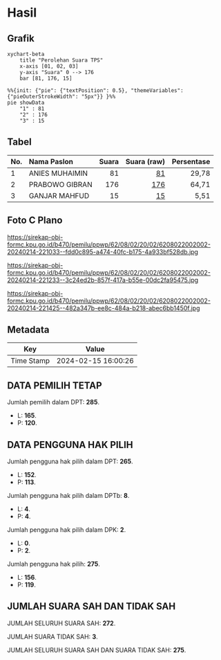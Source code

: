# Hasil

## Grafik

```mermaid
xychart-beta
    title "Perolehan Suara TPS"
    x-axis [01, 02, 03]
    y-axis "Suara" 0 --> 176
    bar [81, 176, 15]
```

```mermaid
%%{init: {"pie": {"textPosition": 0.5}, "themeVariables": {"pieOuterStrokeWidth": "5px"}} }%%
pie showData
    "1" : 81
    "2" : 176
    "3" : 15
```

## Tabel

| No. | Nama Paslon    | Suara | Suara (raw) | Persentase |
|:--- |:-------------- | -----:| -----------:| ----------:|
| 1   | ANIES MUHAIMIN | 81    | [81][p-1]   | 29,78      |
| 2   | PRABOWO GIBRAN | 176   | [176][p-2]  | 64,71      |
| 3   | GANJAR MAHFUD  | 15    | [15][p-3]   | 5,51       |


[p-1]: https://github.com/gigit-pemilu/pemilu-2024-62-kalimantan-tengah/blob/main/pilpres/hitung-suara/sub/62-kalimantan-tengah/sub/08-sukamara/sub/02-jelai/sub/2002-pulau-nibung/sub/002-tps/sub/paslon-1.txt
[p-2]: https://github.com/gigit-pemilu/pemilu-2024-62-kalimantan-tengah/blob/main/pilpres/hitung-suara/sub/62-kalimantan-tengah/sub/08-sukamara/sub/02-jelai/sub/2002-pulau-nibung/sub/002-tps/sub/paslon-2.txt
[p-3]: https://github.com/gigit-pemilu/pemilu-2024-62-kalimantan-tengah/blob/main/pilpres/hitung-suara/sub/62-kalimantan-tengah/sub/08-sukamara/sub/02-jelai/sub/2002-pulau-nibung/sub/002-tps/sub/paslon-3.txt

## Foto C Plano

https://sirekap-obj-formc.kpu.go.id/b470/pemilu/ppwp/62/08/02/20/02/6208022002002-20240214-221033--fdd0c895-a474-40fc-b175-4a933bf528db.jpg

https://sirekap-obj-formc.kpu.go.id/b470/pemilu/ppwp/62/08/02/20/02/6208022002002-20240214-221233--3c24ed2b-857f-417a-b55e-00dc2fa95475.jpg

https://sirekap-obj-formc.kpu.go.id/b470/pemilu/ppwp/62/08/02/20/02/6208022002002-20240214-221425--482a347b-ee8c-484a-b218-abec6bb1450f.jpg


## Metadata

| Key        | Value               |
| ---------- | ------------------- |
| Time Stamp | 2024-02-15 16:00:26 |


## DATA PEMILIH TETAP

Jumlah pemilih dalam DPT: **285**.
 * L: **165**.
 * P: **120**.

## DATA PENGGUNA HAK PILIH

Jumlah pengguna hak pilih dalam DPT: **265**.
 * L: **152**.
 * P: **113**.

Jumlah pengguna hak pilih dalam DPTb: **8**.
 * L: **4**.
 * P: **4**.

Jumlah pengguna hak pilih dalam DPK: **2**.
 * L: **0**.
 * P: **2**.

Jumlah pengguna hak pilih: **275**.
 * L: **156**.
 * P: **119**.

## JUMLAH SUARA SAH DAN TIDAK SAH

JUMLAH SELURUH SUARA SAH: **272**.

JUMLAH SUARA TIDAK SAH: **3**.

JUMLAH SELURUH SUARA SAH DAN SUARA TIDAK SAH: **275**.



